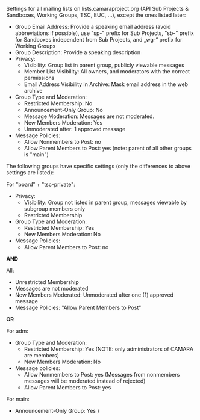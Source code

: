 Settings for all mailing lists on lists.camaraproject.org (API Sub Projects & Sandboxes, Working Groups, TSC, EUC, ...), except the ones listed later:
* Group Email Address: Provide a speaking email address (avoid abbreviations if possible), use "sp-" prefix for Sub Projects, "sb-" prefix for Sandboxes independent from Sub Projects, and „wg-“ prefix for Working Groups
* Group Description: Provide a speaking description
* Privacy:
  * Visibility: Group list in parent group, publicly viewable messages
  * Member List Visibility: All owners, and moderators with the correct permissions
  * Email Address Visibility in Archive: Mask email address in the web archive
* Group Type and Moderation:
  * Restricted Membership: No
  * Announcement-Only Group: No
  * Message Moderation: Messages are not moderated.
  * New Members Moderation: Yes
  * Unmoderated after: 1 approved message
* Message Policies:
  * Allow Nonmembers to Post: no
  * Allow Parent Members to Post: yes (note: parent of all other groups is "main")

The following groups have specific settings (only the differences to above settings are listed):

For "board" + "tsc-private":
* Privacy:
  * Visibility: Group not listed in parent group, messages viewable by subgroup members only
  * Restricted Membership
* Group Type and Moderation:
  * Restricted Membership: Yes
  * New Members Moderation: No
* Message Policies:
  * Allow Parent Members to Post: no

**AND**

All:
* Unrestricted Membership
* Messages are not moderated
* New Members Moderated: Unmoderated after one (1) approved message
* Message Policies: "Allow Parent Members to Post"

**OR**

For adm:
* Group Type and Moderation:
  * Restricted Membership: Yes (NOTE: only administrators of CAMARA are members)
  * New Members Moderation: No
* Message policies: 
  * Allow Nonmembers to Post: yes (Messages from nonmembers messages will be moderated instead of rejected)
  * Allow Parent Members to Post: yes


For main:
* Announcement-Only Group: Yes
)
